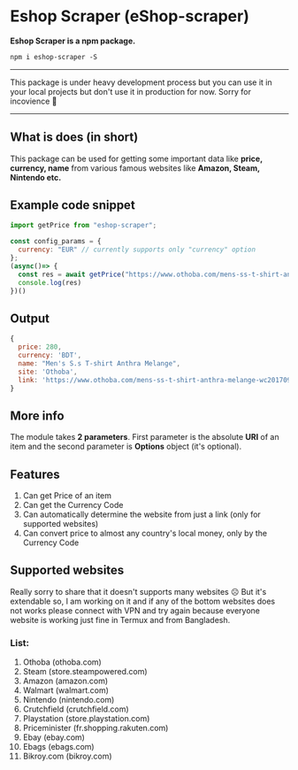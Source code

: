 # Eshop Scraper (eShop-scraper)

**Eshop Scraper is a npm package.**
```txt 
npm i eshop-scraper -S
```
___
This package is under heavy development process but you can use it in your local projects but don't use it in production for now. Sorry for incovience 🙏
___

## What is does (in short)

This package can be used for getting some important data like **price, currency, name** from various famous websites like **Amazon, Steam, Nintendo etc.**

## Example code snippet

```js
import getPrice from "eshop-scraper";

const config_params = {
  currency: "EUR" // currently supports only "currency" option
};
(async()=> {
  const res = await getPrice("https://www.othoba.com/mens-ss-t-shirt-anthra-melange-wc201709l-win00354-color", config_params);
  console.log(res)
})()
```
## Output

```js
{
  price: 280,
  currency: 'BDT',
  name: "Men's S.s T-shirt Anthra Melange",
  site: 'Othoba',
  link: 'https://www.othoba.com/mens-ss-t-shirt-anthra-melange-wc201709l-win00354-color'
}
```

## More info
The module takes **2 parameters**.
First parameter is the absolute **URI** of an item and the second parameter is **Options** object (it's optional).

## Features
1. Can get Price of an item
2. Can get the Currency Code
3. Can automatically determine the website from just a link (only for supported websites)
4. Can convert price to almost any country's local money, only by the Currency Code

## Supported websites
Really sorry to share that it doesn't supports many websites ☹️ But it's extendable so, I am working on it and if any of the bottom websites does not works please connect with VPN and try again because everyone website is working just fine in Termux and from Bangladesh.
### List:
1. Othoba (othoba.com)
2. Steam (store.steampowered.com)
3. Amazon (amazon.com)
4. Walmart (walmart.com)
5. Nintendo (nintendo.com)
6. Crutchfield (crutchfield.com)
7. Playstation (store.playstation.com)
8. Priceminister (fr.shopping.rakuten.com)
9. Ebay (ebay.com)
10. Ebags (ebags.com)
11. Bikroy.com (bikroy.com)
